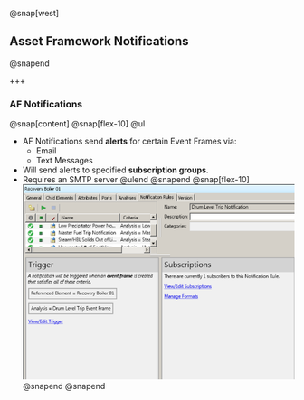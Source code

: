 @snap[west]
## Asset Framework Notifications
@snapend

+++

### AF Notifications
@snap[content]
@snap[flex-10]
@ul[](false)
- AF Notifications send **alerts** for certain Event Frames via:
    - Email
    - Text Messages
- Will send alerts to specified **subscription groups**.
- Requires an SMTP server
@ulend
@snapend
@snap[flex-10]
![](assets/img/pse-notifications.png)
@snapend
@snapend